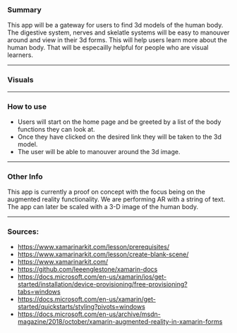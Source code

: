 ### Summary
This app will be a gateway for users to find 3d models of the human body. The digestive system, nerves and skelatle systems will be easy to manouver around and view in their 3d forms. This will help users learn more about the human body. That will be especailly helpful for people who are visual learners.

---

### Visuals

---

### How to use
- Users will start on the home page and be greeted by a list of the body functions they can look at.
- Once they have clicked on the desired link they will be taken to the 3d model.
- The user will be able to manouver around the 3d image.

---

### Other Info
This app is currently a proof on concept with the focus being on the augmented reality functionality. We are performing AR with a string of text. The app can later be scaled with a 3-D image of the human body.

---

### Sources:
- https://www.xamarinarkit.com/lesson/prerequisites/
- https://www.xamarinarkit.com/lesson/create-blank-scene/
- https://www.xamarinarkit.com/
- https://github.com/leeenglestone/xamarin-docs
- https://docs.microsoft.com/en-us/xamarin/ios/get-started/installation/device-provisioning/free-provisioning?tabs=windows
- https://docs.microsoft.com/en-us/xamarin/get-started/quickstarts/styling?pivots=windows
- https://docs.microsoft.com/en-us/archive/msdn-magazine/2018/october/xamarin-augmented-reality-in-xamarin-forms
